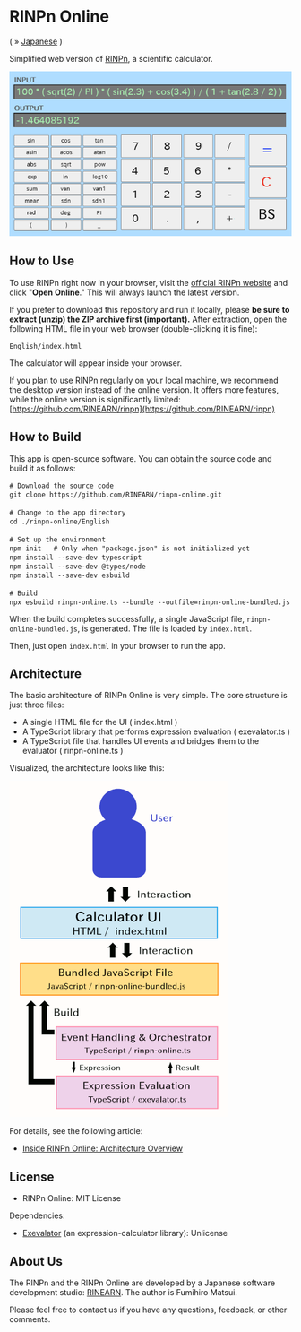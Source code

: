 # RINPn Online

( &raquo; [Japanese](./README_JAPANESE.md) )


Simplified web version of [RINPn](https://github.com/RINEARN/rinpn), a scientific calculator.

![Screen](./img/screen.png)


## How to Use

To use RINPn right now in your browser, visit the [official RINPn website](https://www.rinearn.com/en-us/rinpn/) and click "**Open Online**." This will always launch the latest version.

If you prefer to download this repository and run it locally, please **be sure to extract (unzip) the ZIP archive first (important).** After extraction, open the following HTML file in your web browser (double-clicking it is fine):

    English/index.html

The calculator will appear inside your browser.

If you plan to use RINPn regularly on your local machine, we recommend the desktop version instead of the online version. It offers more features, while the online version is significantly limited: [https://github.com/RINEARN/rinpn](https://github.com/RINEARN/rinpn)





## How to Build

This app is open-source software. You can obtain the source code and build it as follows:

    # Download the source code
    git clone https://github.com/RINEARN/rinpn-online.git

    # Change to the app directory
    cd ./rinpn-online/English

    # Set up the environment
    npm init   # Only when "package.json" is not initialized yet
    npm install --save-dev typescript
    npm install --save-dev @types/node 
    npm install --save-dev esbuild

    # Build
    npx esbuild rinpn-online.ts --bundle --outfile=rinpn-online-bundled.js

When the build completes successfully, a single JavaScript file, `rinpn-online-bundled.js`, is generated. The file is loaded by `index.html`.

Then, just open `index.html` in your browser to run the app.


## Architecture

The basic architecture of RINPn Online is very simple. The core structure is just three files:

* A single HTML file for the UI ( index.html )
* A TypeScript library that performs expression evaluation ( exevalator.ts )
* A TypeScript file that handles UI events and bridges them to the evaluator ( rinpn-online.ts )

Visualized, the architecture looks like this:

![Block Diagram](./img/block_diagram_english.png)

For details, see the following article:

* [Inside RINPn Online: Architecture Overview](https://www.rinearn.com/en-us/info/news/2025/1022-rinpn-online-architecture)


## License

* RINPn Online: MIT License

Dependencies: 

* [Exevalator](https://github.com/RINEARN/exevalator) (an expression-calculator library): Unlicense


## About Us

The RINPn and the RINPn Online are developed by a Japanese software development studio: [RINEARN](https://www.rinearn.com/). The author is Fumihiro Matsui.

Please feel free to contact us if you have any questions, feedback, or other comments.

